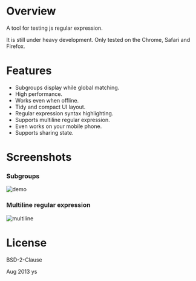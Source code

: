 # Overview

A tool for testing js regular expression.

It is still under heavy development. Only tested on the Chrome, Safari and Firefox.

# Features

 - Subgroups display while global matching.
 - High performance.
 - Works even when offline.
 - Tidy and compact UI layout.
 - Regular expression syntax highlighting.
 - Supports multiline regular expression.
 - Even works on your mobile phone.
 - Supports sharing state.

# Screenshots

### Subgroups

 ![demo][1]

### Multiline regular expression

 ![multiline][2]

# License

BSD-2-Clause

Aug 2013 ys


  [1]: https://raw.github.com/ysmood/regex-builder/gh-pages/img/demo.jpg
  [2]: https://raw.github.com/ysmood/regex-builder/gh-pages/img/multiline.jpg

